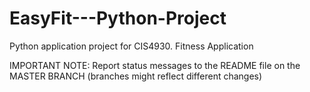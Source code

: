 # EasyFit---Python-Project
Python application project for CIS4930. Fitness Application

IMPORTANT NOTE: Report status messages to the README file on the MASTER BRANCH (branches might reflect different changes)

